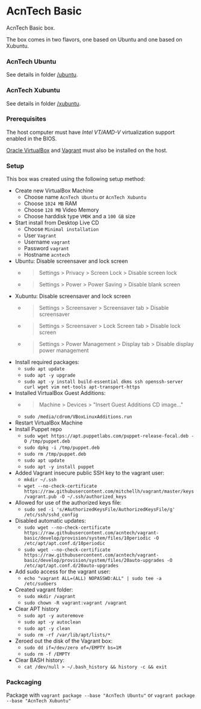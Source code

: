 # AcnTech Basic
AcnTech Basic box.

The box comes in two flavors, one based on Ubuntu and one based on Xubuntu.

### AcnTech Ubuntu
See details in folder [/ubuntu](/ubuntu).

### AcnTech Xubuntu
See details in folder [/xubuntu](/xubuntu).

### Prerequisites
The host computer must have _Intel VT/AMD-V_ virtualization support enabled in the BIOS.

[Oracle VirtualBox](https://www.virtualbox.org) and [Vagrant](https://www.vagrantup.com) must also be installed on the host.

### Setup
This box was created using the following setup method:

* Create new VirtualBox Machine
  * Choose name `AcnTech Ubuntu` or `AcnTech Xubuntu`
  * Choose `1024 MB` RAM
  * Choose `128 MB` Video Memory
  * Choose harddisk type `VMDK` and a `100 GB` size
* Start install from Desktop Live CD
  * Choose `Minimal installation`
  * User `Vagrant`
  * Username `vagrant`
  * Password `vagrant`
  * Hostname `acntech`
* Ubuntu: Disable screensaver and lock screen
  * > Settings > Privacy > Screen Lock > Disable screen lock
  * > Settings > Power > Power Saving > Disable blank screen
* Xubuntu: Disable screensaver and lock screen
  * > Settings > Screensaver > Screensaver tab > Disable screensaver
  * > Settings > Screensaver > Lock Screen tab > Disable lock screen
  * > Settings > Power Management > Display tab > Disable display power management
* Install required packages:
  * `sudo apt update`
  * `sudo apt -y upgrade`
  * `sudo apt -y install build-essential dkms ssh openssh-server curl wget vim net-tools apt-transport-https`
* Installed VirtualBox Guest Additions:
  * > Machine > Devices > "Insert Guest Additions CD image..."
  * `sudo /media/cdrom/VBoxLinuxAdditions.run`
* Restart VirtualBox Machine
* Install Puppet repo
  * `sudo wget https://apt.puppetlabs.com/puppet-release-focal.deb -O /tmp/puppet.deb`
  * `sudo dpkg -i /tmp/puppet.deb`
  * `sudo rm /tmp/puppet.deb`
  * `sudo apt update`
  * `sudo apt -y install puppet`
* Added Vagrant insecure public SSH key to the vagrant user:
  * `mkdir ~/.ssh`
  * `wget --no-check-certificate https://raw.githubusercontent.com/mitchellh/vagrant/master/keys/vagrant.pub -O ~/.ssh/authorized_keys`
* Allowed for use of the authorized keys file:
  * `sudo sed -i 's/#AuthorizedKeysFile/AuthorizedKeysFile/g' /etc/ssh/sshd_config`
* Disabled automatic updates:
  * `sudo wget --no-check-certificate https://raw.githubusercontent.com/acntech/vagrant-basic/develop/provision/system/files/10periodic -O /etc/apt/apt.conf.d/10periodic`
  * `sudo wget --no-check-certificate https://raw.githubusercontent.com/acntech/vagrant-basic/develop/provision/system/files/20auto-upgrades -O /etc/apt/apt.conf.d/20auto-upgrades`
* Add sudo access for the vagrant user:
  * `echo "vagrant ALL=(ALL) NOPASSWD:ALL" | sudo tee -a /etc/sudoers`
* Created vagrant folder:
  * `sudo mkdir /vagrant`
  * `sudo chown -R vagrant:vagrant /vagrant`
* Clear APT history
  * `sudo apt -y autoremove`
  * `sudo apt -y autoclean`
  * `sudo apt -y clean`
  * `sudo rm -rf /var/lib/apt/lists/*`
* Zeroed out the disk of the Vagrant box:
  * `sudo dd if=/dev/zero of=/EMPTY bs=1M`
  * `sudo rm -f /EMPTY`
* Clear BASH history:
  * `cat /dev/null > ~/.bash_history && history -c && exit`

### Packcaging
Package with `vagrant package --base "AcnTech Ubuntu"` or `vagrant package --base "AcnTech Xubuntu"`
